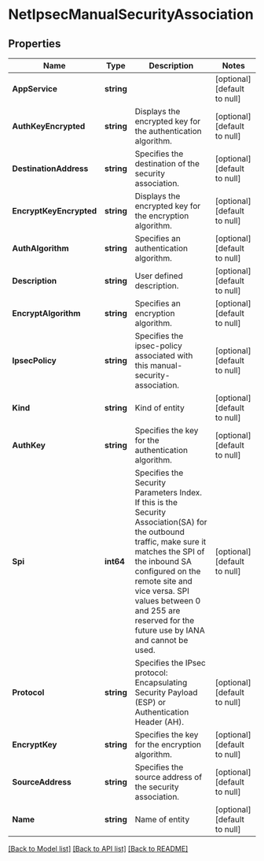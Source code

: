 # NetIpsecManualSecurityAssociation

## Properties
Name | Type | Description | Notes
------------ | ------------- | ------------- | -------------
**AppService** | **string** |  | [optional] [default to null]
**AuthKeyEncrypted** | **string** | Displays the encrypted key for the authentication algorithm. | [optional] [default to null]
**DestinationAddress** | **string** | Specifies the destination of the security association. | [optional] [default to null]
**EncryptKeyEncrypted** | **string** | Displays the encrypted key for the encryption algorithm. | [optional] [default to null]
**AuthAlgorithm** | **string** | Specifies an authentication algorithm. | [optional] [default to null]
**Description** | **string** | User defined description. | [optional] [default to null]
**EncryptAlgorithm** | **string** | Specifies an encryption algorithm. | [optional] [default to null]
**IpsecPolicy** | **string** | Specifies the ipsec-policy associated with this manual-security-association. | [optional] [default to null]
**Kind** | **string** | Kind of entity | [optional] [default to null]
**AuthKey** | **string** | Specifies the key for the authentication algorithm. | [optional] [default to null]
**Spi** | **int64** | Specifies the Security Parameters Index. If this is the Security Association(SA) for the outbound traffic, make sure it matches the SPI of the inbound SA configured on the remote site and vice versa. SPI values between 0 and 255 are reserved for the future use by IANA and cannot be used. | [optional] [default to null]
**Protocol** | **string** | Specifies the IPsec protocol: Encapsulating Security Payload (ESP) or Authentication Header (AH). | [optional] [default to null]
**EncryptKey** | **string** | Specifies the key for the encryption algorithm. | [optional] [default to null]
**SourceAddress** | **string** | Specifies the source address of the security association. | [optional] [default to null]
**Name** | **string** | Name of entity | [optional] [default to null]

[[Back to Model list]](../README.md#documentation-for-models) [[Back to API list]](../README.md#documentation-for-api-endpoints) [[Back to README]](../README.md)


